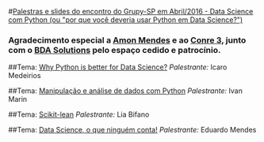 #[Palestras e slides do encontro do Grupy-SP em Abril/2016 - Data Science com Python (ou "por que você deveria usar Python em Data Science?")](http://www.meetup.com/pt-BR/Grupy-SP/events/228437555/)

### Agradecimento especial a [Amon Mendes](http://www.meetup.com/Grupy-SP/members/194270987/?_locale=pt-BR) e ao [Conre 3](http://www.conre3.org.br/portal/), junto com o [BDA Solutions](http://bdasolutions.com.br/) pelo espaço cedido e patrocínio.

##Tema: [Why Python is better for Data Science?](http://pt.slideshare.net/icaromedeiros/why-python-is-better-for-data-science)
*Palestrante:* Icaro Medeirios

##Tema: [Manipulação e análise de dados com Python]()
*Palestrante:* Ivan Marin

##Tema: [Scikit-lean](https://github.com/liabifano/courses/blob/master/meetups/grupy/grupy20160412_runned.ipynb)
*Palestrante:* Lia Bifano

##Tema: [Data Science, o que ninguém conta!](https://github.com/z4r4tu5tr4/slides/blob/master/DC2%20-%20Conre3.pdf)
*Palestrante:* Eduardo Mendes
